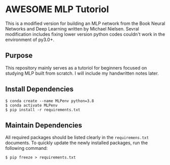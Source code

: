 # AWESOME MLP Tutoriol

This is a modified version for building an MLP network from the Book Neural Networks and Deep Learning written by Michael Nielsen. Sevral modification includes fixing lower version python codes couldn't work in the environment of py3.0+. 

## Purpose
This repository mainly serves as a tutoriol for beginners focused on studying MLP built from scratch. I will include my handwritten notes later.

## Install Dependencies
``` Shell
$ conda create --name MLPenv python=3.8
$ conda activate MLPenv
$ pip install -r requirements.txt
```
## Maintain Dependencies
All required packages should be listed clearly in the `requiremens.txt` documents.
To quickly update the newly installed packages, run the following command:
``` Shell
$ pip freeze > requirements.txt
```